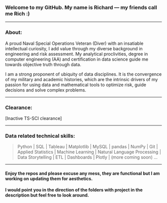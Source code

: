 ### Welcome to my GitHub. My name is Richard &mdash; my friends call me Rich :)
---
### About:

A proud Naval Special Operations Veteran (Diver) with an insatiable intellectual curiosity, I add value through my diverse background in engineering and risk assessment. My analytical proclivities, degree in computer engineering (AA) and certification in data science guide me towards objective truth through data.
 
I am a strong proponent of ubiquity of data disciplines. It is the convergence of my military and academic histories, which are the intrinsic drivers of my passion for using data and mathematical tools to optimize risk, guide decisions and solve complex problems.

---
### Clearance:

[Inactive TS-SCI clearance]

---
 


### Data related technical skills:

>
>   Python | SQL | Tableau | Matplotlib | MySQL | pandas | NumPy | Git | Applied Statistics | 
>   Machine Learning | Natural Language Processing | Data Storytelling | ETL | Dashboards | Plotly | (more coming soon) ...
>   


--- 
#### Enjoy the repos and please excuse any mess, they are functional but I am working on updating them for aesthetics. 
#### I would point you in the direction of the folders with project in the description but feel free to look around.


<!---
mackenr/mackenr is a ✨ special ✨ repository because its `README.md` (this file) appears on your GitHub profile.
You can click the Preview link to take a look at your changes.
--->
